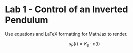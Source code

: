 # Lab 1 - Control of an Inverted Pendulum

Use equations and LaTeX formatting for MathJax to render.

$$
u_\mathrm P(t) = K_\mathrm p \cdot e(t)
$$

